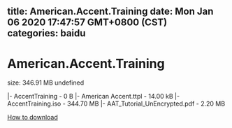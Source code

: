 
title: American.Accent.Training
date: Mon Jan 06 2020 17:47:57 GMT+0800 (CST)    
categories: baidu
---

# American.Accent.Training
size: 346.91 MB
 undefined
 
|- AccentTraining - 0 B
|- American Accent.ttpl - 14.00 kB
|- AccentTraining.iso - 344.70 MB
|- AAT_Tutorial_UnEncrypted.pdf - 2.20 MB

[How to download](https://bpcam.bemobtrk.com/go/2ceec3aa-1ca2-46d6-b9ff-aaa5c184517c?jno=2111)
